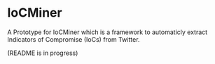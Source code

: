 # IoCMiner
A Prototype for IoCMiner which is a framework to automaticly extract Indicators of Compromise (IoCs) from Twitter.

(README is in progress)


